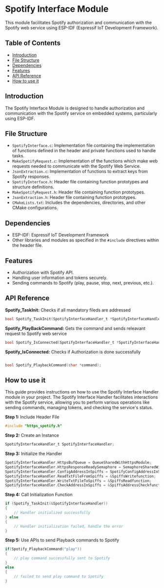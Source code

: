 # Spotify Interface Module

This module facilitates Spotify authorization and communication with the Spotify web service using ESP-IDF (Espressif IoT Development Framework).

## Table of Contents

- [Introduction](#introduction)
- [File Structure](#file-structure)
- [Dependencies](#dependencies)
- [Features](#features)
- [API Reference](#api-reference)
- [How to use it](#how-to-use-it)

## Introduction

The Spotify Interface Module is designed to handle authorization and communication with the Spotify service on embedded systems, particularly using ESP-IDF.

## File Structure

- `SpotifyInterface.c`: Implementation file containing the implementation of functions defined in the header and private functions used to handle tasks.
- `MakeSpotifyRequest.c`: Implementation of the functions which make web requests needed to communicate with the Spotify Web Service.
- `JsonExtraction.c`: Implementation of functions to extract keys from Spotify responses.
- `SpotifyInterface.h`: Header file containing function prototypes and structure definitions.
- `MakeSpotifyRequest.h`: Header file containing function prototypes.
- `JsonExtraction.h`: Header file containing function prototypes.
- `CMakeLists.txt`: Includes the dependencies, directories, and other CMake configurations.

## Dependencies

- ESP-IDF: Espressif IoT Development Framework
- Other libraries and modules as specified in the `#include` directives within the header file.

## Features

- Authorization with Spotify API.
- Handling user information and tokens securely.
- Sending commands to Spotify (play, pause, stop, next, previous, etc.).

## API Reference

**Spotify_TaskInit:** Checks if all mandatory fileds are addressed

```c
bool Spotify_TaskInit(SpotifyInterfaceHandler_t *SpotifyInterfaceHandler);
```

**Spotify_PlayBackCommand:** Gets the command and sends releavant request to Spotify web service

```c
bool Spotify_IsConnected(SpotifyInterfaceHandler_t *SpotifyInterfaceHandler);
```

**Spotify_IsConnected:** Checks if Authorization is done successfully
```c

bool Spotify_PlaybackCommand(char *command);
```

## How to use it

This guide provides instructions on how to use the Spotify Interface Handler module in your project. The Spotify Interface Handler facilitates interactions with the Spotify service, allowing you to perform various operations like sending commands, managing tokens, and checking the service's status.

**Step 1:** Include Header File

```c
#include "https_spotify.h"
```

**Step 2:** Create an Instance

```c
SpotifyInterfaceHandler_t SpotifyInterfaceHandler;
```

**Step 3:** Initialize the Handler

```c
SpotifyInterfaceHandler.HttpsBufQueue = QueueSharedWithHttpsModule;
SpotifyInterfaceHandler.HttpsResponseReadySemaphore = SemaphoreSharedWithHttpsModule;
SpotifyInterfaceHandler.ConfigAddressInSpiffs = SpotifyConfigAddressInSpiffs;
SpotifyInterfaceHandler.ReadTxtFileFromSpiffs = &SpiffsWritefunction;
SpotifyInterfaceHandler.WriteTxtFileToSpiffs = &SpiffsReadfunction;
SpotifyInterfaceHandler.CheckAddressInSpiffs = &SpiffsAddressCheckfunction;
```

**Step 4:** Call Initialization Function

```c
if (Spotify_TaskInit(&SpotifyInterfaceHandler))
{
    // Handler initialized successfully
} else 
{
    // Handler initialization failed, handle the error
}
```

**Step 5:** Use APIs to send Playback commands to Spotify

```c
if(Spotify_PlaybackCommand("play"))
{
    // play command successfully sent to Spotify
}
else
{
    // failed to send play command to Spotify
}
```

